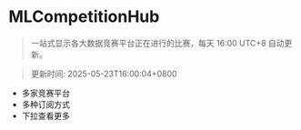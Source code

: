 # MLCompetitionHub

> 一站式显示各大数据竞赛平台正在进行的比赛，每天 16:00 UTC+8 自动更新。
  
> 更新时间: 2025-05-23T16:00:04+0800 

* 多家竞赛平台
* 多种订阅方式
* 下拉查看更多